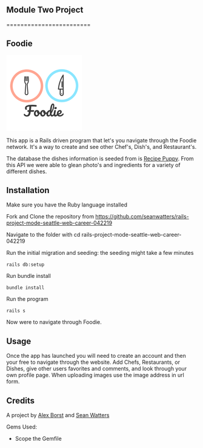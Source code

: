 ## Module Two Project

========================

## Foodie

![menu](app/assets/images/Logo.png)


This app is a Rails driven program that let's you navigate through the Foodie network. It's a way to create and see other Chef's, Dish's, and Restaurant's.


The database the dishes information is seeded from is [Recipe Puppy](http://www.recipepuppy.com/about/api/). From this API we were able to glean photo's and ingredients for a variety of different dishes.  

## Installation

Make sure you have the Ruby language installed

Fork and Clone the repository from https://github.com/seanwatters/rails-project-mode-seattle-web-career-042219

Navigate to the folder with cd rails-project-mode-seattle-web-career-042219

Run the initial migration and seeding: the seeding might take a few minutes

```
rails db:setup
```

Run bundle install

```
bundle install
```


Run the program

```
rails s
```


Now were to navigate through Foodie.


## Usage

Once the app has launched you will need to create an account and then your free to navigate through the website. Add Chefs, Restaurants, or Dishes, give other users favorites and comments, and look through your own profile page. When uploading images use the image address in url form.  


## Credits
A project by [Alex Borst](https://github.com/ButlerBorst) and [Sean Watters](https://github.com/seanwatters)

Gems Used:
* Scope the Gemfile

